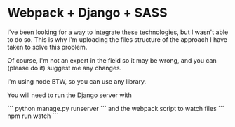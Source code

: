 # Webpack + Django + SASS
I've been looking for a way to integrate these technologies, but I wasn't able to do so. This is why I'm uploading the files structure of the approach I have taken to solve this problem.

Of course, I'm not an expert in the field so it may be wrong, and you can (please do it) suggest me any changes.

I'm using node BTW, so you can use any library.

You will need to run the Django server with

´´´
python manage.py runserver
´´´
and the webpack script to watch files
´´´
npm run watch
´´´

